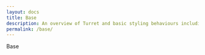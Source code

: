 ```yaml
---
layout: docs
title: Base
description: An overview of Turret and basic styling behaviours including color palettes, text colors, breakpoints and media queries. Includes base styles for body, images, typography, basic generic font styles, and responsive text scaling behaviours.
permalink: /base/
---
```


Base
